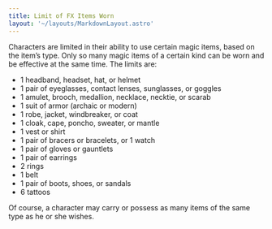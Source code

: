 ```yaml
---
title: Limit of FX Items Worn
layout: '~/layouts/MarkdownLayout.astro'
---
```

Characters are limited in their ability to use certain magic items, based on
the item’s type. Only so many magic items of a certain kind can be worn and be
effective at the same time. The limits are:

  * 1 headband, headset, hat, or helmet 
  * 1 pair of eyeglasses, contact lenses, sunglasses, or goggles 
  * 1 amulet, brooch, medallion, necklace, necktie, or scarab 
  * 1 suit of armor (archaic or modern) 
  * 1 robe, jacket, windbreaker, or coat 
  * 1 cloak, cape, poncho, sweater, or mantle 
  * 1 vest or shirt 
  * 1 pair of bracers or bracelets, or 1 watch 
  * 1 pair of gloves or gauntlets 
  * 1 pair of earrings 
  * 2 rings 
  * 1 belt 
  * 1 pair of boots, shoes, or sandals 
  * 6 tattoos 

Of course, a character may carry or possess as many items of the same type as
he or she wishes.


